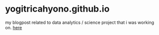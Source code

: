 # yogitricahyono.github.io

my blogpost related to data analytics / science project that i was working on. [here](yogitricahyono.github.io)
